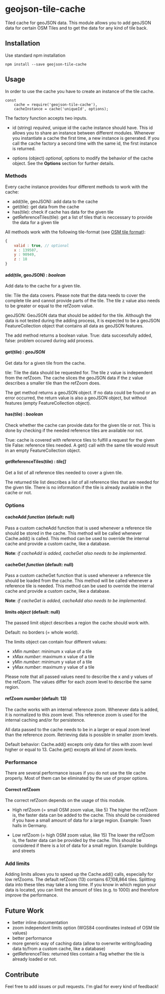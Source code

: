 # geojson-tile-cache
Tiled cache for geoJSON data. This module allows you to add geoJSON data for certain OSM Tiles and to get the data for any kind of tile back.

## Installation
Use standard npm installation

```shell
npm install --save geojson-tile-cache
```

## Usage
In order to use the cache you have to create an instance of the tile cache.

```shell
const
    cache = require('geojson-tile-cache'),
    cacheInstance = cache('uniqueId', options);
```

The factory function accepts two inputs. 

- id (string) *required*, unique id the cache instance should have. This id allows you to share an instance between different modules. Whenever you instantiate a cache the first time, a new instance is generated. If you call the cache factory a second time with the same id, the first instance is returned.

- options (object) *optional*, options to modify the behavior of the cache object. See the **Options** section for further details.

### Methods
Every cache instance provides four different methods to work with the cache:

- add(tile, geoJSON): add data to the cache
- get(tile): get data from the cache
- has(tile): check if cache has data for the given tile
- getReferenceTiles(tile): get a list of tiles that is neccessary to provide the data for a given tile

All methods work with the following tile-format (see [OSM tile format](http://wiki.openstreetmap.org/wiki/Slippy_map_tilenames#Resolution_and_Scale)):
```js
{
    valid : true, // optional
    x : 139507,
    y : 90949,
    z : 18
}
```

#### add(tile, geoJSON) : *boolean*
Add data to the cache for a given tile.

tile: Tile the data covers. Please note that the data needs to cover the complete tile and cannot provide parts of the tile. The tile z value also needs to be greater or equal to the refZoom value.

geoJSON: GeoJSON data that should be added for the tile. Although the data is not tested during the adding process, it is expected to be a geoJSON FeatureCollection object that contains all data as geoJSON features.

The add method returns a boolean value. True: data successfully added, false: problem occured during add process.

#### get(tile) : *geoJSON*
Get data for a given tile from the cache.

tile: Tile the data should be requested for. The tile z value is independent from the refZoom. The cache slices the geoJSON data if the z value describes a smaller tile than the refZoom does.

The get method returns a geoJSON object. If no data could be found or an error occurred, the return value is also a geoJSON object, but without features (empty FeatureCollection object).

#### has(tile) : *boolean*
Check whether the cache can provide data for the given tile or not. This is done by checking if the needed reference tiles are available nor not.

True: cache is covered with reference tiles to fulfill a request for the given tile
False: reference tiles needed. A get() call with the same tile would result in an empty FeatureCollection object.

#### getReferenceTiles(tile) : *tile[]*
Get a list of all reference tiles needed to cover a given tile.

The returned tile list describes a list of all reference tiles that are needed for the given tile. There is no information if the tile is already available in the cache or not.

### Options

#### cacheAdd *function* (default: null)
Pass a custom cacheAdd function that is used whenever a reference tile should be stored in the cache.
This method will be called whenever Cache.add() is called. This method can be used to override the
internal cache and provide a custom cache, like a database.

**Note**: *if cacheAdd is added, cacheGet also needs to be implemented*.

#### cacheGet *function* (default: null)
Pass a custom cacheGet function that is used whenever a reference tile should be loaded from the cache.
This method will be called whenever a reference tile is needed. This method can be used to override the
internal cache and provide a custom cache, like a database.

**Note**: *if cacheGet is added, cacheAdd also needs to be implemented*.

#### limits *object* (default: null)
The passed limit object describes a region the cache should work with.

Default: no borders (= whole world).

The limits object can contain four different values:

- xMin *number*: minimum x value of a tile
- xMax *number*: maximum x value of a tile
- yMin *number*: minimum y value of a tile
- yMax *number*: maximum y value of a tile

Please note that all passed values need to describe the x and y values of the refZoom. The values differ for each zoom level to describe the same region.

#### refZoom *number* (default: 13)
The cache works with an internal reference zoom. Whenever data is added, it is normalized to this zoom level. 
This reference zoom is used for the internal caching and/or for persistence.

All data passed to the cache needs to be in a larger or equal zoom level than the reference zoom. Retrieving data is possible in smaller zoom levels.

Default behavior: Cache.add() excepts only data for tiles with zoom level higher or equal to 13. Cache.get() excepts all kind of zoom levels.

### Performance
There are several performance issues if you do not use the tile cache properly. Most of them can be eliminated by the use of proper options.

#### Correct refZoom
The correct refZoom depends on the usage of this module.

- High refZoom (= small OSM zoom value, like 5)
The higher the refZoom is, the faster data can be added to the cache. This should be considered if you have a small amount of data for a large region. Example: Town halls in Germany.

- Low refZoom (= high OSM zoom value, like 15)
The lower the refZoom is, the faster data can be provided by the cache. This should be considered if there is a lot of data for a small region. Example: buildings and streets

### Add limits
Adding limits allows you to speed up the Cache.add() calls, especially for low refZooms. The default refZoom (13) contains 67,108,864 tiles. Splitting data into these tiles may take a long time. If you know in which region your data is located, you can limit the amount of tiles (e.g. to 1000) and therefore improve the performance.

## Future Work
- better inline documentation
- zoom independent limits option (WGS84 coordinates instead of OSM tile values)
- better performance
- more generic way of caching data (allow to overwrite writing/loading data to/from a custom cache, like a database)
- getReferenceTiles: returned tiles contain a flag whether the tile is already loaded or not.

## Contribute
Feel free to add issues or pull requests. I'm glad for every kind of feedback!
